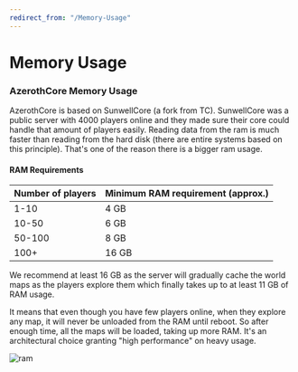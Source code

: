 ```yaml
---
redirect_from: "/Memory-Usage"
---
```


# Memory Usage

### AzerothCore Memory Usage

AzerothCore is based on SunwellCore (a fork from TC). SunwellCore was a public server with 4000 players online and they made sure their core could handle that amount of players easily. Reading data from the ram is much faster than reading from the hard disk (there are entire systems based on this principle). That's one of the reason there is a bigger ram usage.

#### RAM Requirements

| Number of players | Minimum RAM requirement (approx.) |
|-------------------|-----------------------------------|
| 1-10              |   4 GB                            |
| 10-50             |   6 GB                            |
| 50-100            |   8 GB                            |
| 100+              |  16 GB                            |

We recommend at least 16 GB as the server will gradually cache the world maps as the players explore them which finally takes up to at least 11 GB of RAM usage.

It means that even though you have few players online, when they explore any map, it will never be unloaded from the RAM until reboot. So after enough time, all the maps will be loaded, taking up more RAM.
It's an architectural choice granting "high performance" on heavy usage.

![ram](https://i.imgur.com/X3GBBbD.jpg)
